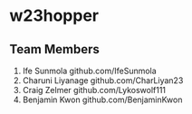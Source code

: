 # w23hopper
## Team Members

1. Ife Sunmola github.com/IfeSunmola
2. Charuni Liyanage github.com/CharLiyan23
3. Craig Zelmer github.com/Lykoswolf111
4. Benjamin Kwon github.com/BenjaminKwon

